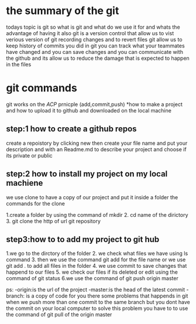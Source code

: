 # the summary of the git
todays topic is git so what is git and what do we use it for and whats the advantage of having it also git is a  version control that allow us to vist verious version of git recording changes and 
to revert files git allow us to keep history of commits you did in git you can track what your teammates have changed and you can save changes and you can communicate with the github and its allow us to reduce the damage that
is expected to happen in the files
 # git commands
git works on the *ACP* prnicple (add,commit,push)
*how to make a project and how to upload it to github and downloaded on the local machine
## step:1 how to create a github repos
create a repoistory by clicking new then create your file name and put your description and 
 with an Readme.md to describe your project and choose if its private or public
## step:2 how to install my project on my local machiene 
we use clone to have a copy of our project and put it inside a folder 
the commands for the clone


1.create  a folder by using the command of mkdir
2. cd name of the dirictory
3. git clone the http of url git repository


## step3:how to to add my project to git hub
 
1.we go to  the dirctory of the folder
2. we check what files we have using ls command 
3. then we use the command git add for the file name or we use git add . to add all files in the folder
4. we use commit to save changes that happend to our files
5. we check our files if its deleted or edit using the command of git status
6.we use the command of git push origin master


ps:
-origin:is the url of the project 
-master:is the head of the latest commit
-branch: is a copy of code for you
there some problems that happends in git when we push more than one commit to the same branch 
but you dont have the commit on your local computer to solve this problem you have to
to use the command of git pull of the origin master



